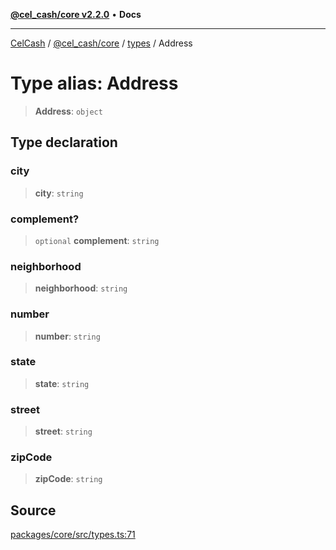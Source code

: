 [**@cel_cash/core v2.2.0**](../../README.md) • **Docs**

***

[CelCash](../../../../packages.md) / [@cel\_cash/core](../../README.md) / [types](../README.md) / Address

# Type alias: Address

> **Address**: `object`

## Type declaration

### city

> **city**: `string`

### complement?

> `optional` **complement**: `string`

### neighborhood

> **neighborhood**: `string`

### number

> **number**: `string`

### state

> **state**: `string`

### street

> **street**: `string`

### zipCode

> **zipCode**: `string`

## Source

[packages/core/src/types.ts:71](https://github.com/Pyxlab/celcash/blob/b57c7034bd65dcd5b083f272f9cfe6cc4ff73f7b/packages/core/src/types.ts#L71)
